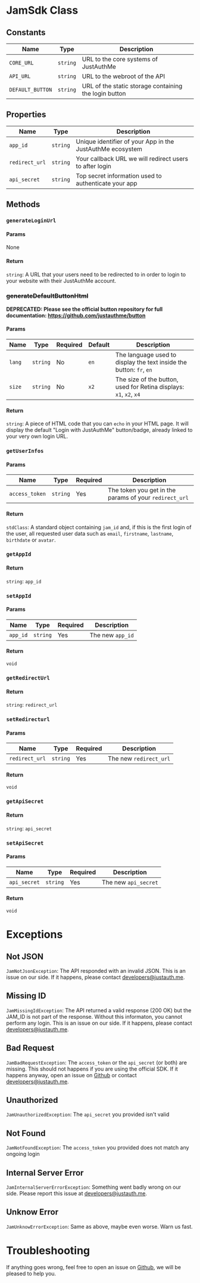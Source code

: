 # JamSdk Class

## Constants

|Name            |Type    |Description                                          |
|----------------|--------|-----------------------------------------------------|
|`CORE_URL`      |`string`|URL to the core systems of JustAuthMe                |
|`API_URL`       |`string`|URL to the webroot of the API                        |
|`DEFAULT_BUTTON`|`string`|URL of the static storage containing the login button|

## Properties

|Name          |Type    |Description                                              |
|--------------|--------|---------------------------------------------------------|
|`app_id`      |`string`|Unique identifier of your App in the JustAuthMe ecosystem|
|`redirect_url`|`string`|Your callback URL we will redirect users to after login  |
|`api_secret`  |`string`|Top secret information used to authenticate your app     |

## Methods

### `generateLoginUrl`

#### Params

None

#### Return

`string`: A URL that your users need to be redirected to in order to login to your website
with their JustAuthMe account.

### ~~generateDefaultButtonHtml~~

__DEPRECATED: Please see the official button repository for full documentation: https://github.com/justauthme/button__

#### Params

|Name  |Type    |Required|Default|Description                                                        |
|------|--------|--------|-------|-------------------------------------------------------------------|
|`lang`|`string`|No      |`en`   |The language used to display the text inside the button: `fr`, `en`|
|`size`|`string`|No      |`x2`   |The size of the button, used for Retina displays: `x1`, `x2`, `x4` |

#### Return

`string`: A piece of HTML code that you can `echo` in your HTML page. It will display
the default "Login with JustAuthMe" button/badge, already linked to your very own login URL.

### `getUserInfos`

#### Params

|Name          |Type    |Required|Description                                           |
|--------------|--------|--------|------------------------------------------------------|
|`access_token`|`string`|Yes     |The token you get in the params of your `redirect_url`|

#### Return

`stdClass`: A standard object containing `jam_id` and, if this is the first login of the user,
all requested user data such as `email`, `firstname`, `lastname`, `birthdate` or `avatar`.

### `getAppId`

#### Return

`string`: `app_id`

### `setAppId`

#### Params

|Name    |Type    |Required|Description     |
|--------|--------|--------|----------------|
|`app_id`|`string`|Yes     |The new `app_id`|

#### Return

`void`

### `getRedirectUrl`

#### Return

`string`: `redirect_url`

### `setRedirecturl`

#### Params

|Name          |Type    |Required|Description           |
|--------------|--------|--------|----------------------|
|`redirect_url`|`string`|Yes     |The new `redirect_url`|

#### Return

`void`

### `getApiSecret`

#### Return

`string`: `api_secret`

### `setApiSecret`

#### Params

|Name        |Type    |Required|Description         |
|------------|--------|--------|--------------------|
|`api_secret`|`string`|Yes     |The new `api_secret`|

#### Return

`void`

# Exceptions

## Not JSON

`JamNotJsonException`: The API responded with an invalid JSON. This is an issue on our
side. If it happens, please contact [developers@justauth.me](mailto:developers@justauth.me).

## Missing ID

`JamMissingIdException`: The API returned a valid response (200 OK) but the JAM_ID is
not part of the response. Without this informaton, you cannot perform any login. This is
an issue on our side. If it happens, please contact
[developers@justauth.me](mailto:developers@justauth.me).

## Bad Request

`JamBadRequestException`: The `access_token` or the `api_secret` (or both) are missing.
This should not happens if you are using the official SDK. If it happens anyway, open an
issue on [Github](https://github.com/justauthme/php-sdk) or contact
[developers@justauth.me](mailto:developers@justauth.me).

## Unauthorized

`JamUnauthorizedException`: The `api_secret` you provided isn't valid

## Not Found

`JamNotFoundException`: The `access_token` you provided does not match any ongoing login

## Internal Server Error

`JamInternalServerErrorException`:  Something went badly wrong on our side. Please report
this issue at [developers@justauth.me](mailto:developers@justauth.me).

## Unknow Error

`JamUnknowErrorException`: Same as above, maybe even worse. Warn us fast.

# Troubleshooting

If anything goes wrong, feel free to open an issue on
[Github](https://github.com/justauthme/php-sdk), we will be pleased to help you.
